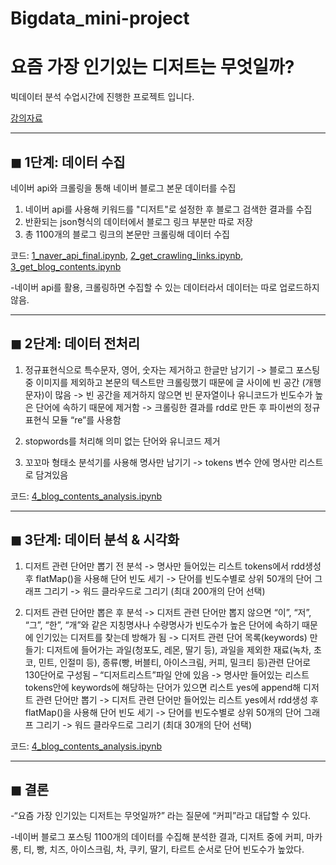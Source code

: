# Bigdata_mini-project

# 요즘 가장 인기있는 디저트는 무엇일까?

빅데이터 분석 수업시간에 진행한 프로젝트 입니다.

[강의자료](https://nbviewer.jupyter.org/github/smu405/s/tree/master/)

---
## ◼ 1단계: 데이터 수집
 
네이버 api와 크롤링을 통해 네이버 블로그 본문 데이터를 수집
  1. 네이버 api를 사용해 키워드를 "디저트"로 설정한 후 블로그 검색한 결과를 수집
  2. 반환되는 json형식의 데이터에서 블로그 링크 부분만 따로 저장
  3. 총 1100개의 블로그 링크의 본문만 크롤링해 데이터 수집

  코드: [1_naver_api_final.ipynb](https://github.com/HanNayeoniee/Bigdata_mini-project/blob/master/1_naver_api_final.ipynb), [2_get_crawling_links.ipynb](https://github.com/HanNayeoniee/Bigdata_mini-project/blob/master/2_get_crawling_links.ipynb), [3_get_blog_contents.ipynb](https://github.com/HanNayeoniee/Bigdata_mini-project/blob/master/3_get_blog_contents.ipynb)
  
  -네이버 api를 활용, 크롤링하면 수집할 수 있는 데이터라서 데이터는 따로 업로드하지 않음.
  
---
## ◼ 2단계: 데이터 전처리

  1.	정규표현식으로 특수문자, 영어, 숫자는 제거하고 한글만 남기기
    -> 블로그 포스팅 중 이미지를 제외하고 본문의 텍스트만 크롤링했기 때문에 글 사이에 빈 공간 (개행문자)이 많음
    -> 빈 공간을 제거하지 않으면 빈 문자열이나 유니코드가 빈도수가 높은 단어에 속하기 때문에 제거함 
    -> 크롤링한 결과를 rdd로 만든 후 파이썬의 정규표현식 모듈 “re”를 사용함 
    
  2.	stopwords를 처리해 의미 없는 단어와 유니코드 제거
  
  3.	꼬꼬마 형태소 분석기를 사용해 명사만 남기기
    -> tokens 변수 안에 명사만 리스트로 담겨있음

  코드: [4_blog_contents_analysis.ipynb](https://github.com/HanNayeoniee/Bigdata_mini-project/blob/master/4_blog_contents_analysis.ipynb)

---
## ◼ 3단계: 데이터 분석 & 시각화

  1.	디저트 관련 단어만 뽑기 전 분석
    -> 명사만 들어있는 리스트 tokens에서 rdd생성 후 flatMap()을 사용해 단어 빈도 세기
    -> 단어를 빈도수별로 상위 50개의 단어 그래프 그리기
    -> 워드 클라우드로 그리기 (최대 200개의 단어 선택)
    
   2.	디저트 관련 단어만 뽑은 후 분석
    -> 디저트 관련 단어만 뽑지 않으면 “이”, “저”, “그”, “한”, “개”와 같은 지칭명사나 수량명사가 빈도수가 높은 단어에 속하기 때문에 인기있는 디저트를 찾는데 방해가 됨
    -> 디저트 관련 단어 목록(keywords) 만들기: 디저트에 들어가는 과일(청포도, 레몬, 딸기 등), 과일을 제외한 재료(녹차, 초코, 민트, 인절미 등), 종류(빵, 버블티, 아이스크림, 커피, 밀크티 등)관련 단어로 130단어로 구성됨 – “디저트리스트”파일 안에 있음
    -> 명사만 들어있는 리스트 tokens안에 keywords에 해당하는 단어가 있으면 리스트 yes에 append해 디저트 관련 단어만 뽑기
    -> 디저트 관련 단어만 들어있는 리스트 yes에서 rdd생성 후 flatMap()을 사용해 단어 빈도 세기
    -> 단어를 빈도수별로 상위 50개의 단어 그래프 그리기
    -> 워드 클라우드로 그리기 (최대 30개의 단어 선택)

  코드: [4_blog_contents_analysis.ipynb](https://github.com/HanNayeoniee/Bigdata_mini-project/blob/master/4_blog_contents_analysis.ipynb)

---
## ◼ 결론 

  -“요즘 가장 인기있는 디저트는 무엇일까?” 라는 질문에 “커피”라고 대답할 수 있다.
  
  -네이버 블로그 포스팅 1100개의 데이터를 수집해 분석한 결과, 디저트 중에 커피, 마카롱, 티, 빵, 치즈, 아이스크림, 차, 쿠키, 딸기, 타르트 순서로 단어 빈도수가 높았다.
 
